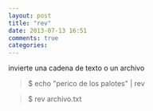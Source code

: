 ```yaml
---
layout: post
title: "rev"
date: 2013-07-13 16:51
comments: true
categories: 
---
```

invierte una cadena de texto o un archivo

>$ echo "perico de los palotes" | rev

>$ rev archivo.txt 

